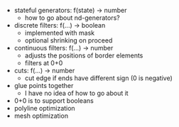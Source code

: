 - stateful generators: f(state) -> number
    - how to go about nd-generators?
- discrete filters: f(...) -> boolean
    - implemented with mask
    - optional shrinking on proceed
- continuous filters: f(...) -> number
    - adjusts the positions of border elements
    - filters at 0+0
- cuts: f(...) -> number
    - cut edge if ends have different sign (0 is negative)
- glue points together
    - I have no idea of how to go about it
- 0+0 is to support booleans
- polyline optimization
- mesh optimization
